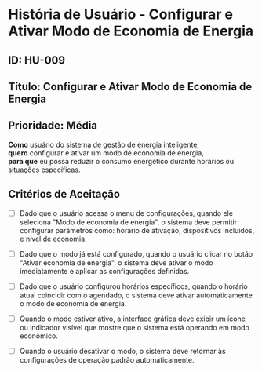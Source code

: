 
# História de Usuário - Configurar e Ativar Modo de Economia de Energia

## ID: HU-009
## Título: Configurar e Ativar Modo de Economia de Energia
## Prioridade: Média

**Como** usuário do sistema de gestão de energia inteligente,  
**quero** configurar e ativar um modo de economia de energia,  
**para que** eu possa reduzir o consumo energético durante horários ou situações específicas.

## Critérios de Aceitação

- [ ] Dado que o usuário acessa o menu de configurações, quando ele seleciona "Modo de economia de energia", o sistema deve permitir configurar parâmetros como: horário de ativação, dispositivos incluídos, e nível de economia.

- [ ] Dado que o modo já está configurado, quando o usuário clicar no botão "Ativar economia de energia", o sistema deve ativar o modo imediatamente e aplicar as configurações definidas.

- [ ] Dado que o usuário configurou horários específicos, quando o horário atual coincidir com o agendado, o sistema deve ativar automaticamente o modo de economia de energia.

- [ ] Quando o modo estiver ativo, a interface gráfica deve exibir um ícone ou indicador visível que mostre que o sistema está operando em modo econômico.

- [ ] Quando o usuário desativar o modo, o sistema deve retornar às configurações de operação padrão automaticamente.

